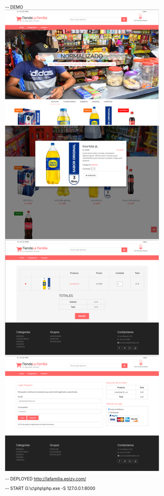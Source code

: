 -- DEMO
![alt text](demo/0.PNG)
![alt text](demo/0.5.PNG)
![alt text](demo/1.PNG)
![alt text](demo/2.PNG)

-- DEPLOYED
http://lafamilia.epizy.com/

-- START
G:\c\php\php.exe -S 127.0.0.1:8000